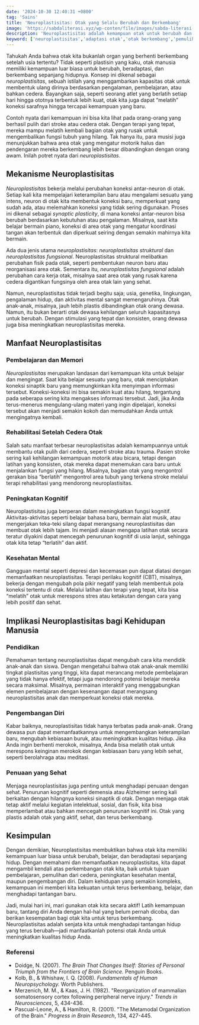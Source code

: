 ```yaml
---
date: '2024-10-30 12:40:31 +0800'
tag: 'Sains'
title: 'Neuroplastisitas: Otak yang Selalu Berubah dan Berkembang'
image: 'https://sabdaliterasi.xyz/wp-conten/file/images/sabda-literasi-neuroplastisitas-otak-yang-selalu-berubah-dan-berkembang.jpg'
description: 'Neuroplastisitas adalah kemampuan otak untuk berubah dan beradaptasi. Pelajari cara kerjanya, manfaatnya, dan dampaknya dalam pembelajaran, rehabilitasi.'
keyword: ['neuroplastisitas','adaptasi otak','otak berkembang','pemulihan otak','manfaat neuroplastisitas','pembelajaran otak','rehabilitasi stroke','peningkatan kognitif','kesehatan mental','neuroplastisitas otak']
---
```

<p>Tahukah Anda bahwa otak kita bukanlah organ yang berhenti berkembang setelah usia tertentu? Tidak seperti plastisin yang kaku, otak manusia memiliki kemampuan luar biasa untuk berubah, beradaptasi, dan berkembang sepanjang hidupnya. Konsep ini dikenal sebagai <em>neuroplastisitas</em>, sebuah istilah yang menggambarkan kapasitas otak untuk membentuk ulang dirinya berdasarkan pengalaman, pembelajaran, atau bahkan cedera. Bayangkan saja, seperti seorang atlet yang berlatih setiap hari hingga ototnya terbentuk lebih kuat, otak kita juga dapat “melatih” koneksi sarafnya hingga tercapai kemampuan yang baru.</p><p>Contoh nyata dari kemampuan ini bisa kita lihat pada orang-orang yang berhasil pulih dari stroke atau cedera otak. Dengan terapi yang tepat, mereka mampu melatih kembali bagian otak yang rusak untuk mengembalikan fungsi tubuh yang hilang. Tak hanya itu, para musisi juga menunjukkan bahwa area otak yang mengatur motorik halus dan pendengaran mereka berkembang lebih besar dibandingkan dengan orang awam. Inilah potret nyata dari <em>neuroplastisitas</em>.</p><h2><strong>Mekanisme Neuroplastisitas</strong></h2><p><em>Neuroplastisitas</em> bekerja melalui perubahan koneksi antar-neuron di otak. Setiap kali kita mempelajari keterampilan baru atau mengalami sesuatu yang intens, neuron di otak kita membentuk koneksi baru, memperkuat yang sudah ada, atau melemahkan koneksi yang tidak sering digunakan. Proses ini dikenal sebagai <em>synaptic plasticity</em>, di mana koneksi antar-neuron bisa berubah berdasarkan kebutuhan atau pengalaman. Misalnya, saat kita belajar bermain piano, koneksi di area otak yang mengatur koordinasi tangan akan terbentuk dan diperkuat seiring dengan semakin mahirnya kita bermain.</p><p>Ada dua jenis utama <em>neuroplastisitas</em>: <em>neuroplastisitas struktural</em> dan <em>neuroplastisitas fungsional</em>. Neuroplastisitas struktural melibatkan perubahan fisik pada otak, seperti pembentukan neuron baru atau reorganisasi area otak. Sementara itu, <em>neuroplastisitas fungsional</em> adalah perubahan cara kerja otak, misalnya saat area otak yang rusak karena cedera digantikan fungsinya oleh area otak lain yang sehat.</p><p>Namun, neuroplastisitas tidak terjadi begitu saja; usia, genetika, lingkungan, pengalaman hidup, dan aktivitas mental sangat memengaruhinya. Otak anak-anak, misalnya, jauh lebih plastis dibandingkan otak orang dewasa. Namun, itu bukan berarti otak dewasa kehilangan seluruh kapasitasnya untuk berubah. Dengan stimulasi yang tepat dan konsisten, orang dewasa juga bisa meningkatkan neuroplastisitas mereka.</p><h2><strong>Manfaat Neuroplastisitas</strong></h2><h3>Pembelajaran dan Memori</h3><p><em>Neuroplastisitas</em> merupakan landasan dari kemampuan kita untuk belajar dan mengingat. Saat kita belajar sesuatu yang baru, otak menciptakan koneksi sinaptik baru yang memungkinkan kita menyimpan informasi tersebut. Koneksi-koneksi ini bisa semakin kuat atau hilang, tergantung pada seberapa sering kita mengakses informasi tersebut. Jadi, jika Anda terus-menerus mengulang-ulang materi yang ingin dipelajari, koneksi tersebut akan menjadi semakin kokoh dan memudahkan Anda untuk mengingatnya kembali.</p><h3>Rehabilitasi Setelah Cedera Otak</h3><p>Salah satu manfaat terbesar neuroplastisitas adalah kemampuannya untuk membantu otak pulih dari cedera, seperti stroke atau trauma. Pasien stroke sering kali kehilangan kemampuan motorik atau bicara, tetapi dengan latihan yang konsisten, otak mereka dapat menemukan cara baru untuk menjalankan fungsi yang hilang. Misalnya, bagian otak yang mengontrol gerakan bisa “berlatih” mengontrol area tubuh yang terkena stroke melalui terapi rehabilitasi yang mendorong neuroplastisitas.</p><h3>Peningkatan Kognitif</h3><p>Neuroplastisitas juga berperan dalam meningkatkan fungsi kognitif. Aktivitas-aktivitas seperti belajar bahasa baru, bermain alat musik, atau mengerjakan teka-teki silang dapat merangsang neuroplastisitas dan membuat otak lebih tajam. Ini menjadi alasan mengapa latihan otak secara teratur diyakini dapat mencegah penurunan kognitif di usia lanjut, sehingga otak kita tetap “terlatih” dan aktif.</p><h3>Kesehatan Mental</h3><p>Gangguan mental seperti depresi dan kecemasan pun dapat diatasi dengan memanfaatkan neuroplastisitas. Terapi perilaku kognitif (CBT), misalnya, bekerja dengan mengubah pola pikir negatif yang telah membentuk pola koneksi tertentu di otak. Melalui latihan dan terapi yang tepat, kita bisa “melatih” otak untuk merespons stres atau ketakutan dengan cara yang lebih positif dan sehat.</p><h2><strong>Implikasi Neuroplastisitas bagi Kehidupan Manusia</strong></h2><h3>Pendidikan</h3><p>Pemahaman tentang neuroplastisitas dapat mengubah cara kita mendidik anak-anak dan siswa. Dengan mengetahui bahwa otak anak-anak memiliki tingkat plastisitas yang tinggi, kita dapat merancang metode pembelajaran yang tidak hanya efektif, tetapi juga mendorong potensi belajar mereka secara maksimal. Misalnya, permainan interaktif yang menggabungkan elemen pembelajaran dengan kesenangan dapat merangsang neuroplastisitas anak dan memperkuat koneksi otak mereka.</p><h3>Pengembangan Diri</h3><p>Kabar baiknya, neuroplastisitas tidak hanya terbatas pada anak-anak. Orang dewasa pun dapat memanfaatkannya untuk mengembangkan keterampilan baru, mengubah kebiasaan buruk, atau meningkatkan kualitas hidup. Jika Anda ingin berhenti merokok, misalnya, Anda bisa melatih otak untuk merespons keinginan merokok dengan kebiasaan baru yang lebih sehat, seperti berolahraga atau meditasi.</p><h3>Penuaan yang Sehat</h3><p>Menjaga neuroplastisitas juga penting untuk menghadapi penuaan dengan sehat. Penurunan kognitif seperti demensia atau Alzheimer sering kali berkaitan dengan hilangnya koneksi sinaptik di otak. Dengan menjaga otak tetap aktif melalui kegiatan intelektual, sosial, dan fisik, kita bisa memperlambat atau bahkan mencegah penurunan kognitif ini. Otak yang plastis adalah otak yang aktif, sehat, dan terus berkembang.</p><h2>Kesimpulan</h2><p>Dengan demikian, Neuroplastisitas membuktikan bahwa otak kita memiliki kemampuan luar biasa untuk berubah, belajar, dan beradaptasi sepanjang hidup. Dengan memahami dan memanfaatkan neuroplastisitas, kita dapat mengambil kendali atas perkembangan otak kita, baik untuk tujuan pembelajaran, pemulihan dari cedera, peningkatan kesehatan mental, maupun pengembangan diri. Dalam kehidupan yang semakin kompleks, kemampuan ini memberi kita kekuatan untuk terus berkembang, belajar, dan menghadapi tantangan baru.</p><p>Jadi, mulai hari ini, mari gunakan otak kita secara aktif! Latih kemampuan baru, tantang diri Anda dengan hal-hal yang belum pernah dicoba, dan berikan kesempatan bagi otak kita untuk terus berkembang. Neuroplastisitas adalah senjata kita untuk menghadapi tantangan hidup yang terus berubah—jadi manfaatkanlah potensi otak Anda untuk meningkatkan kualitas hidup Anda.</p><h3><strong>Referensi</strong></h3><ul><li>Doidge, N. (2007). <em>The Brain That Changes Itself: Stories of Personal Triumph from the Frontiers of Brain Science.</em> Penguin Books.</li><li>Kolb, B., &amp; Whishaw, I. Q. (2008). <em>Fundamentals of Human Neuropsychology.</em> Worth Publishers.</li><li>Merzenich, M. M., &amp; Kaas, J. H. (1982). "Reorganization of mammalian somatosensory cortex following peripheral nerve injury." <em>Trends in Neurosciences</em>, 5, 434-436.</li><li>Pascual-Leone, A., &amp; Hamilton, R. (2001). "The Metamodal Organization of the Brain." <em>Progress in Brain Research</em>, 134, 427-445.</li></ul>